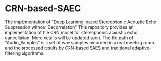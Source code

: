 # CRN-based-SAEC
The implementation of "Deep Learning-based Stereophonic Acoustic Echo Suppression without Decorrelation"
This repository provides an implementation of the CRN model for stereophonic acoustic echo cancellation. More details will be updated soon.
The file path of "Audio_Samples" is a set of wav samples recorded in a real meeting room and the processed results by CRN-based SAES and traditional adaptive-filtering algorithms.
